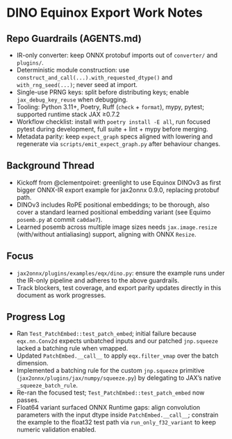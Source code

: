 # DINO Equinox Export Work Notes

## Repo Guardrails (AGENTS.md)
- IR-only converter: keep ONNX protobuf imports out of `converter/` and `plugins/`.
- Deterministic module construction: use `construct_and_call(...).with_requested_dtype()` and `with_rng_seed(...)`; never seed at import.
- Single-use PRNG keys: split before distributing keys; enable `jax_debug_key_reuse` when debugging.
- Tooling: Python 3.11+, Poetry, Ruff (`check` + `format`), mypy, pytest; supported runtime stack JAX ≥0.7.2
- Workflow checklist: install with `poetry install -E all`, run focused pytest during development, full suite + lint + mypy before merging.
- Metadata parity: keep `expect_graph` specs aligned with lowering and regenerate via `scripts/emit_expect_graph.py` after behaviour changes.

## Background Thread
- Kickoff from @clementpoiret: greenlight to use Equinox DINOv3 as first bigger ONNX-IR export example for jax2onnx 0.9.0, replacing protobuf path.
- DINOv3 includes RoPE positional embeddings; to be thorough, also cover a standard learned positional embedding variant (see Equimo `posemb.py` at commit `ca0dae7`).
- Learned posemb across multiple image sizes needs `jax.image.resize` (with/without antialiasing) support, aligning with ONNX `Resize`.

## Focus
- `jax2onnx/plugins/examples/eqx/dino.py`: ensure the example runs under the IR-only pipeline and adheres to the above guardrails.
- Track blockers, test coverage, and export parity updates directly in this document as work progresses.

## Progress Log
- Ran `Test_PatchEmbed::test_patch_embed`; initial failure because `eqx.nn.Conv2d` expects unbatched inputs and our patched `jnp.squeeze` lacked a batching rule when vmapped.
- Updated `PatchEmbed.__call__` to apply `eqx.filter_vmap` over the batch dimension.
- Implemented a batching rule for the custom `jnp.squeeze` primitive (`jax2onnx/plugins/jax/numpy/squeeze.py`) by delegating to JAX’s native `_squeeze_batch_rule`.
- Re-ran the focused test; `Test_PatchEmbed::test_patch_embed` now passes.
- Float64 variant surfaced ONNX Runtime gaps: align convolution parameters with the input dtype inside `PatchEmbed.__call__`; constrain the example to the float32 test path via `run_only_f32_variant` to keep numeric validation enabled.
